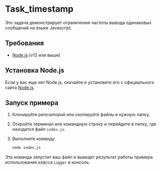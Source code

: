 # Task_timestamp

Это задача демонстрирует ограничения частоты вывода одинаковых сообщений на языке Javascript.

## Требования

- [Node.js](https://nodejs.org/) (v12 или выше)

## Установка Node.js

Если у вас еще нет Node.js, скачайте и установите его с официального сайта [Node.js](https://nodejs.org/).

## Запуск примера

1. Клонируйте репозиторий или скопируйте файлы в нужную папку.

3. Откройте терминал или командную строку и перейдите в папку, где находится файл `index.js`.

4. Выполните команду:

    ```sh
    node index.js
    ```

Эта команда запустит ваш файл и выведет результат работы примера использования класса `Logger` в консоль.

